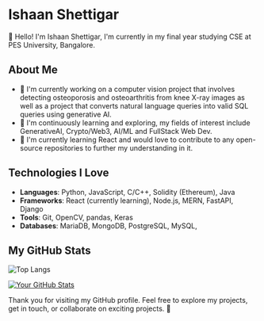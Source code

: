 # Ishaan Shettigar

👋 Hello! I'm Ishaan Shettigar, I'm currently in my final year studying CSE at PES University, Bangalore.

## About Me

- 🔭 I'm currently working on a computer vision project that involves detecting osteoporosis and osteoarthritis from knee X-ray images as well as a project that converts natural language queries into valid SQL queries using generative AI.
- 🌱 I'm continuously learning and exploring, my fields of interest include GenerativeAI, Crypto/Web3, AI/ML and FullStack Web Dev.
- 👯 I'm currently learning React and would love to contribute to any open-source repositories to further my understanding in it.



## Technologies I Love

- **Languages**: Python, JavaScript, C/C++, Solidity (Ethereum), Java
- **Frameworks**: React (currently learning), Node.js, MERN, FastAPI, Django
- **Tools**:  Git, OpenCV, pandas, Keras
- **Databases**: MariaDB, MongoDB, PostgreSQL, MySQL, 




## My GitHub Stats

![Top Langs](https://github-readme-stats.vercel.app/api/top-langs/?username=IshaanShettigar&size_weight=0.2&count_weight=0.8) 


[![Your GitHub Stats](https://github-readme-stats.vercel.app/api?username=IshaanShettigar&show_icons=true&theme=tokyonight)](https://github.com/IshaanShettigar)



Thank you for visiting my GitHub profile. Feel free to explore my projects, get in touch, or collaborate on exciting projects. 🚀
